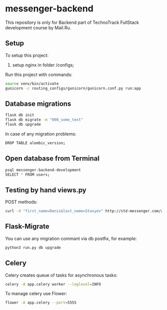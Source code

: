 # messenger-backend
This repository is only for Backend part of TechnoTrack FullStack development course by Mail.Ru.

## Setup
To setup this project:
1) setup nginx in folder /configs;

Run this project with commands:
```bash
source venv/bin/activate
gunicorn -c routing_configs/gunicorn/gunicorn.conf.py run:app
```

## Database migrations
```bash
flask db init
flask db migrate -m "000_some_text"
flask db upgrade
```

In case of any migration problems:
```bash
DROP TABLE alembic_version;
```

## Open database from Terminal
```bash
psql messenger-backend-development
SELECT * FROM users;
```

## Testing by hand views.py
POST methods:
```bash
curl -d "first_name=Denis&last_name=Stasyev" http://std-messenger.com/api/create_user/unique_username
```

## Flask-Migrate
You can use any migration commant via db postfix, for example:
```bash
python3 run.py db upgrade
```

## Celery
Celery creates queue of tasks for asynchronous tasks:
```bash
celery -A app.celery worker --loglevel=INFO
```
To manage celery use Flower:
```bash
flower -A app.celery --port=5555
```